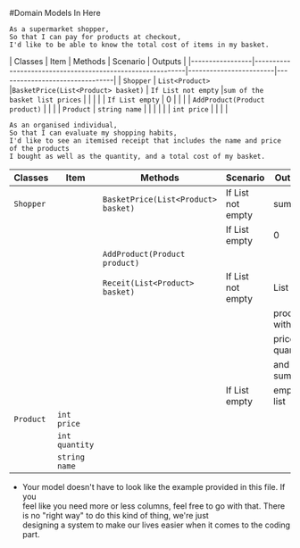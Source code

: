 #Domain Models In Here

```
As a supermarket shopper,
So that I can pay for products at checkout,
I'd like to be able to know the total cost of items in my basket.
```

| Classes         |   Item           |  Methods                               | Scenario               | Outputs                        |
|-----------------|-----------------------------------------------------------|------------------------|--------------------------------|
| `Shopper`       | `List<Product>`  |`BasketPrice(List<Product> basket)`     | `If List not empty`    |`sum of the basket list prices` |
|                 |                  |                                        | `If List empty`        | 0                              |
|                 |                  | `AddProduct(Product product)`          |                        |                                |
| `Product`       | `string name`    |                                        |                        |                                |
|                 | `int price`      |                                        |                        |                                |


```
As an organised individual,
So that I can evaluate my shopping habits,
I'd like to see an itemised receipt that includes the name and price of the products
I bought as well as the quantity, and a total cost of my basket.
```

| Classes         |   Item        | Methods                                     | Scenario               | Outputs         |
|-----------------|---------------|---------------------------------------------|------------------------|-----------------|
| `Shopper`       |               | `BasketPrice(List<Product> basket)`         | If List not empty      | sum             |
|                 |               |                                             | If List empty          | 0               |
|                 |               | `AddProduct(Product product)`               |                        |                 |
|                 |               | `Receit(List<Product> basket)`              | If List not empty      | List of         |
|                 |               |                                             |                        | products with   |
|                 |               |                                             |                        | price & quantity|
|                 |               |                                             |                        | and total sum   |
|                 |               |                                             | If List empty          | empty list      |
| `Product`       |`int price`    |                                             |                        |                 |
|                 |`int quantity` |                                             |                        |                 |
|                 |`string name`  |                                             |                        |                 |

	
- Your model doesn't have to look like the example provided in this file. If you   
  feel like you need more or less columns, feel free to go with that. 
  There is no "right way" to do this kind of thing, we're just   
  designing a system to make our lives easier when it comes to the coding part.